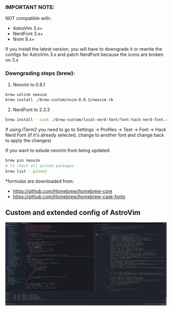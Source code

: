 ### IMPORTANT NOTE:

NOT compatible with:

- AstroVim 3.x+
- NerdFont 3.x+
- Nvim 9.x+

If you install the latest version, you will have to downgrade it or rewrite the configs for AstroVim 3.x and patch NerdFont because the icons are broken on 3.x

### Downgrading steps (brew):

1. Neovim to 0.8.1

```bash
brew unlink neovim
brew install ./brew-custom/nvim-0.8.1/neovim.rb
```

2. NerdFont to 2.3.3

```bash
brew install --cask ./brew-custom/local-nerd-font/font-hack-nerd-font.rb
```

If using ITerm2 you need to go to Settings -> Profiles -> Text -> Font -> Hack Nerd Font (if it's already selected, change to another font and change back to apply the changes)

If you want to exlude neovim from being updated:
```bash
brew pin neovim
# To check all pinned packages
brew list --pinned
```

\*formulas are downloaded from:

- https://github.com/Homebrew/homebrew-core
- https://github.com/Homebrew/homebrew-cask-fonts

## Custom and extended config of AstroVim

![Screenshot](./nvim.png)
